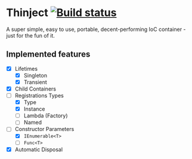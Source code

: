 # Thinject [![Build status](https://ci.appveyor.com/api/projects/status/6t7wqgegxlb9wxoq?svg=true)](https://ci.appveyor.com/project/khellang/thinject)

A super simple, easy to use, portable, decent-performing IoC container - just for the fun of it.

## Implemented features
 - [x] Lifetimes
	 - [x] Singleton
	 - [x] Transient
 - [x] Child Containers
 - [ ] Registrations Types
	 - [x] Type
	 - [x] Instance
	 - [ ] Lambda (Factory)
	 - [ ] Named
 - [ ] Constructor Parameters
	 - [x] `IEnumerable<T>`
	 - [ ] `Func<T>`
 - [x] Automatic Disposal
